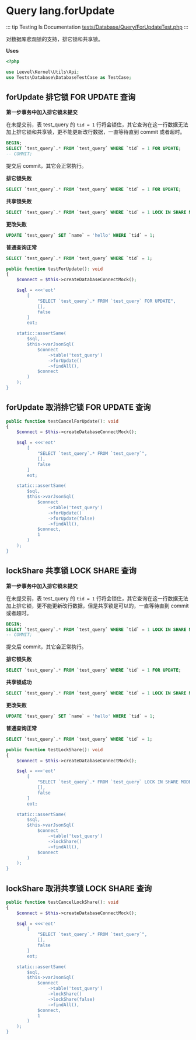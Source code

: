 # Query lang.forUpdate

::: tip Testing Is Documentation
[tests/Database/Query/ForUpdateTest.php](https://github.com/hunzhiwange/framework/blob/master/tests/Database/Query/ForUpdateTest.php)
:::

对数据库悲观锁的支持，排它锁和共享锁。

**Uses**

``` php
<?php

use Leevel\Kernel\Utils\Api;
use Tests\Database\DatabaseTestCase as TestCase;
```

## forUpdate 排它锁 FOR UPDATE 查询

**第一步事务中加入排它锁未提交**

在未提交前，表 test_query 的 `tid = 1` 行将会锁住，其它查询在这一行数据无法加上排它锁和共享锁，更不能更新改行数据，一直等待直到 commit 或者超时。

``` sql
BEGIN;
SELECT `test_query`.* FROM `test_query` WHERE `tid` = 1 FOR UPDATE;
-- COMMIT;
```

提交后 commit，其它会正常执行。

**排它锁失败**

``` sql
SELECT `test_query`.* FROM `test_query` WHERE `tid` = 1 FOR UPDATE;
```

**共享锁失败**

``` sql
SELECT `test_query`.* FROM `test_query` WHERE `tid` = 1 LOCK IN SHARE MODE;
```

**更改失败**

``` sql
UPDATE `test_query` SET `name` = 'hello' WHERE `tid` = 1;
```

**普通查询正常**

``` sql
SELECT `test_query`.* FROM `test_query` WHERE `tid` = 1;
```

``` php
public function testForUpdate(): void
{
    $connect = $this->createDatabaseConnectMock();

    $sql = <<<'eot'
        [
            "SELECT `test_query`.* FROM `test_query` FOR UPDATE",
            [],
            false
        ]
        eot;

    static::assertSame(
        $sql,
        $this->varJsonSql(
            $connect
                ->table('test_query')
                ->forUpdate()
                ->findAll(),
            $connect
        )
    );
}
```

## forUpdate 取消排它锁 FOR UPDATE 查询

``` php
public function testCancelForUpdate(): void
{
    $connect = $this->createDatabaseConnectMock();

    $sql = <<<'eot'
        [
            "SELECT `test_query`.* FROM `test_query`",
            [],
            false
        ]
        eot;

    static::assertSame(
        $sql,
        $this->varJsonSql(
            $connect
                ->table('test_query')
                ->forUpdate()
                ->forUpdate(false)
                ->findAll(),
            $connect,
            1
        )
    );
}
```

## lockShare 共享锁 LOCK SHARE 查询

**第一步事务中加入排它锁未提交**

在未提交前，表 test_query 的 `tid = 1` 行将会锁住，其它查询在这一行数据无法加上排它锁，更不能更新改行数据，但是共享锁是可以的，一直等待直到 commit 或者超时。

``` sql
BEGIN;
SELECT `test_query`.* FROM `test_query` WHERE `tid` = 1 LOCK IN SHARE MODE;
-- COMMIT;
```

提交后 commit，其它会正常执行。

**排它锁失败**

``` sql
SELECT `test_query`.* FROM `test_query` WHERE `tid` = 1 FOR UPDATE;
```

**共享锁成功**

``` sql
SELECT `test_query`.* FROM `test_query` WHERE `tid` = 1 LOCK IN SHARE MODE;
```

**更改失败**

``` sql
UPDATE `test_query` SET `name` = 'hello' WHERE `tid` = 1;
```

**普通查询正常**

``` sql
SELECT `test_query`.* FROM `test_query` WHERE `tid` = 1;
```

``` php
public function testLockShare(): void
{
    $connect = $this->createDatabaseConnectMock();

    $sql = <<<'eot'
        [
            "SELECT `test_query`.* FROM `test_query` LOCK IN SHARE MODE",
            [],
            false
        ]
        eot;

    static::assertSame(
        $sql,
        $this->varJsonSql(
            $connect
                ->table('test_query')
                ->lockShare()
                ->findAll(),
            $connect
        )
    );
}
```

## lockShare 取消共享锁 LOCK SHARE 查询

``` php
public function testCancelLockShare(): void
{
    $connect = $this->createDatabaseConnectMock();

    $sql = <<<'eot'
        [
            "SELECT `test_query`.* FROM `test_query`",
            [],
            false
        ]
        eot;

    static::assertSame(
        $sql,
        $this->varJsonSql(
            $connect
                ->table('test_query')
                ->lockShare()
                ->lockShare(false)
                ->findAll(),
            $connect,
            1
        )
    );
}
```
